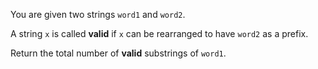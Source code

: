 You are given two strings `word1` and `word2`.

A string `x` is called **valid** if `x` can be rearranged to have `word2` as a prefix.

Return the total number of **valid** substrings of `word1`.